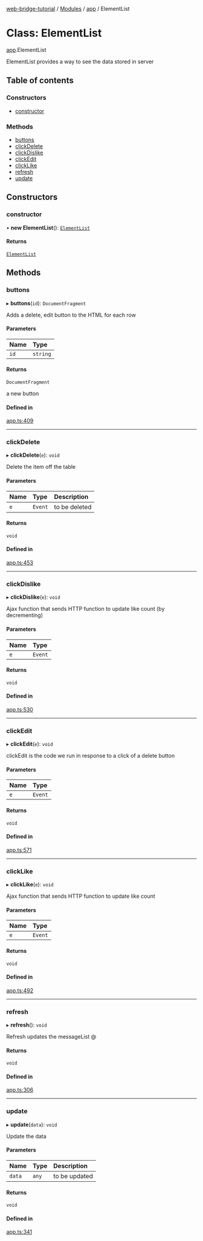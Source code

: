 [web-bridge-tutorial](../README.md) / [Modules](../modules.md) / [app](../modules/app.md) / ElementList

# Class: ElementList

[app](../modules/app.md).ElementList

ElementList provides a way to see the data stored in server

## Table of contents

### Constructors

- [constructor](app.ElementList.md#constructor)

### Methods

- [buttons](app.ElementList.md#buttons)
- [clickDelete](app.ElementList.md#clickdelete)
- [clickDislike](app.ElementList.md#clickdislike)
- [clickEdit](app.ElementList.md#clickedit)
- [clickLike](app.ElementList.md#clicklike)
- [refresh](app.ElementList.md#refresh)
- [update](app.ElementList.md#update)

## Constructors

### constructor

• **new ElementList**(): [`ElementList`](app.ElementList.md)

#### Returns

[`ElementList`](app.ElementList.md)

## Methods

### buttons

▸ **buttons**(`id`): `DocumentFragment`

Adds a delete, edit button to the HTML for each row

#### Parameters

| Name | Type |
| :------ | :------ |
| `id` | `string` |

#### Returns

`DocumentFragment`

a new button

#### Defined in

[app.ts:409](https://bitbucket.org/sml3/cse216_sp24_team_21/src/75c2451/web/app.ts#lines-409)

___

### clickDelete

▸ **clickDelete**(`e`): `void`

Delete the item off the table

#### Parameters

| Name | Type | Description |
| :------ | :------ | :------ |
| `e` | `Event` | to be deleted |

#### Returns

`void`

#### Defined in

[app.ts:453](https://bitbucket.org/sml3/cse216_sp24_team_21/src/75c2451/web/app.ts#lines-453)

___

### clickDislike

▸ **clickDislike**(`e`): `void`

Ajax function that sends HTTP function to update like count (by decrementing)

#### Parameters

| Name | Type |
| :------ | :------ |
| `e` | `Event` |

#### Returns

`void`

#### Defined in

[app.ts:530](https://bitbucket.org/sml3/cse216_sp24_team_21/src/75c2451/web/app.ts#lines-530)

___

### clickEdit

▸ **clickEdit**(`e`): `void`

clickEdit is the code we run in response to a click of a delete button

#### Parameters

| Name | Type |
| :------ | :------ |
| `e` | `Event` |

#### Returns

`void`

#### Defined in

[app.ts:571](https://bitbucket.org/sml3/cse216_sp24_team_21/src/75c2451/web/app.ts#lines-571)

___

### clickLike

▸ **clickLike**(`e`): `void`

Ajax function that sends HTTP function to update like count

#### Parameters

| Name | Type |
| :------ | :------ |
| `e` | `Event` |

#### Returns

`void`

#### Defined in

[app.ts:492](https://bitbucket.org/sml3/cse216_sp24_team_21/src/75c2451/web/app.ts#lines-492)

___

### refresh

▸ **refresh**(): `void`

Refresh updates the messageList
@

#### Returns

`void`

#### Defined in

[app.ts:306](https://bitbucket.org/sml3/cse216_sp24_team_21/src/75c2451/web/app.ts#lines-306)

___

### update

▸ **update**(`data`): `void`

Update the data

#### Parameters

| Name | Type | Description |
| :------ | :------ | :------ |
| `data` | `any` | to be updated |

#### Returns

`void`

#### Defined in

[app.ts:341](https://bitbucket.org/sml3/cse216_sp24_team_21/src/75c2451/web/app.ts#lines-341)
